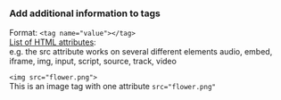 ### Add additional information to tags  
Format:  ```<tag name="value"></tag> ```  
[List of HTML attributes]:  
e.g. the src attribute works on several different elements audio, embed, iframe, img, input, script, source, track, video  

```<img src="flower.png">```  
This is an image tag with one attribute ```src="flower.png"```  

[List of HTML attributes]:https://developer.mozilla.org/en-US/docs/Web/HTML/Attributes

